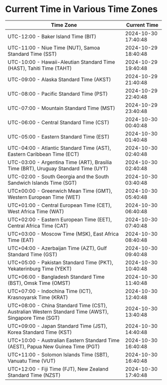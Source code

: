 # Current Time in Various Time Zones

| Time Zone | Current Time |
|-----------|--------------|
| UTC-12:00 - Baker Island Time (BIT) | 2024-10-30 17:40:48 |
| UTC-11:00 - Niue Time (NUT), Samoa Standard Time (SST) | 2024-10-29 18:40:48 |
| UTC-10:00 - Hawaii-Aleutian Standard Time (HAST), Tahiti Time (TAHT) | 2024-10-29 19:40:48 |
| UTC-09:00 - Alaska Standard Time (AKST) | 2024-10-29 21:40:48 |
| UTC-08:00 - Pacific Standard Time (PST) | 2024-10-29 22:40:48 |
| UTC-07:00 - Mountain Standard Time (MST) | 2024-10-29 23:40:48 |
| UTC-06:00 - Central Standard Time (CST) | 2024-10-30 00:40:48 |
| UTC-05:00 - Eastern Standard Time (EST) | 2024-10-30 01:40:48 |
| UTC-04:00 - Atlantic Standard Time (AST), Eastern Caribbean Time (ECT) | 2024-10-30 02:40:48 |
| UTC-03:00 - Argentina Time (ART), Brasília Time (BRT), Uruguay Standard Time (UYT) | 2024-10-30 02:40:48 |
| UTC-02:00 - South Georgia and the South Sandwich Islands Time (SGT) | 2024-10-30 03:40:48 |
| UTC±00:00 - Greenwich Mean Time (GMT), Western European Time (WET) | 2024-10-30 05:40:48 |
| UTC+01:00 - Central European Time (CET), West Africa Time (WAT) | 2024-10-30 06:40:48 |
| UTC+02:00 - Eastern European Time (EET), Central Africa Time (CAT) | 2024-10-30 07:40:48 |
| UTC+03:00 - Moscow Time (MSK), East Africa Time (EAT) | 2024-10-30 08:40:48 |
| UTC+04:00 - Azerbaijan Time (AZT), Gulf Standard Time (GST) | 2024-10-30 09:40:48 |
| UTC+05:00 - Pakistan Standard Time (PKT), Yekaterinburg Time (YEKT) | 2024-10-30 10:40:48 |
| UTC+06:00 - Bangladesh Standard Time (BST), Omsk Time (OMST) | 2024-10-30 11:40:48 |
| UTC+07:00 - Indochina Time (ICT), Krasnoyarsk Time (KRAT) | 2024-10-30 12:40:48 |
| UTC+08:00 - China Standard Time (CST), Australian Western Standard Time (AWST), Singapore Time (SGT) | 2024-10-30 13:40:48 |
| UTC+09:00 - Japan Standard Time (JST), Korea Standard Time (KST) | 2024-10-30 14:40:48 |
| UTC+10:00 - Australian Eastern Standard Time (AEST), Papua New Guinea Time (PGT) | 2024-10-30 16:40:48 |
| UTC+11:00 - Solomon Islands Time (SBT), Vanuatu Time (VUT) | 2024-10-30 16:40:48 |
| UTC+12:00 - Fiji Time (FJT), New Zealand Standard Time (NZST) | 2024-10-30 17:40:48 |
